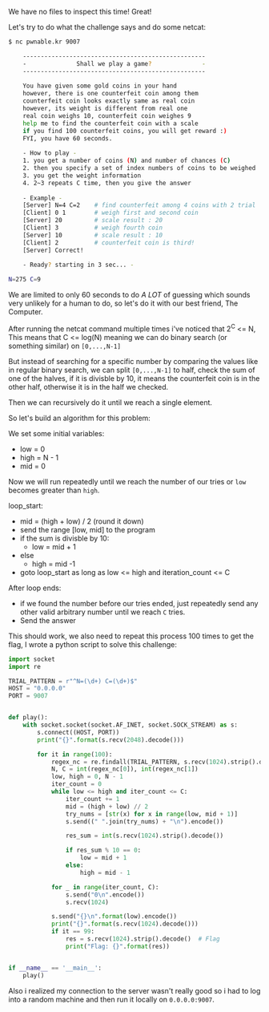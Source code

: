 We have no files to inspect this time! Great!

Let's try to do what the challenge says and do some netcat:

```bash
$ nc pwnable.kr 9007

	---------------------------------------------------
	-              Shall we play a game?              -
	---------------------------------------------------
	
	You have given some gold coins in your hand
	however, there is one counterfeit coin among them
	counterfeit coin looks exactly same as real coin
	however, its weight is different from real one
	real coin weighs 10, counterfeit coin weighes 9
	help me to find the counterfeit coin with a scale
	if you find 100 counterfeit coins, you will get reward :)
	FYI, you have 60 seconds.
	
	- How to play - 
	1. you get a number of coins (N) and number of chances (C)
	2. then you specify a set of index numbers of coins to be weighed
	3. you get the weight information
	4. 2~3 repeats C time, then you give the answer
	
	- Example -
	[Server] N=4 C=2 	# find counterfeit among 4 coins with 2 trial
	[Client] 0 1 		# weigh first and second coin
	[Server] 20			# scale result : 20
	[Client] 3			# weigh fourth coin
	[Server] 10			# scale result : 10
	[Client] 2 			# counterfeit coin is third!
	[Server] Correct!

	- Ready? starting in 3 sec... -
	
N=275 C=9
```
We are limited to only 60 seconds to do <i>A LOT</i> of guessing which sounds very unlikely for a human to do, so let's do it with our best friend, The Computer.

After running the netcat command multiple times i've noticed that 
2<sup>C</sup> <= N, This means that C <= log(N) meaning we can do binary search (or something similar) on `[0,...,N-1]`

But instead of searching for a specific number by comparing the values like in regular binary search, we can split `[0,...,N-1]` to half, check the sum of one of the halves, if it is divisble by 10, it means the counterfeit coin is in the other half, otherwise it is in the half we checked.

Then we can recursively do it until we reach a single element.

So let's build an algorithm for this problem:

We set some initial variables:
- low = 0
- high = N - 1
- mid = 0

Now we will run repeatedly until we reach the number of our tries or `low` becomes greater than `high`.

loop_start:
- mid = (high + low) / 2 (round it down)
- send the range [low, mid] to the program
- if the sum is divisble by 10:
    * low = mid + 1
- else
    * high = mid -1
- goto loop_start as long as low <= high and iteration_count <= C

After loop ends:
- if we found the number before our tries ended, just repeatedly send any other valid arbitrary number until we reach `C` tries.
- Send the answer


This should work, we also need to repeat this process 100 times
to get the flag, I wrote a python script to solve this challenge:
```python
import socket
import re

TRIAL_PATTERN = r"^N=(\d+) C=(\d+)$"
HOST = "0.0.0.0"
PORT = 9007


def play():
    with socket.socket(socket.AF_INET, socket.SOCK_STREAM) as s:
        s.connect((HOST, PORT))
        print("{}".format(s.recv(2048).decode()))

        for it in range(100):
            regex_nc = re.findall(TRIAL_PATTERN, s.recv(1024).strip().decode())[0]
            N, C = int(regex_nc[0]), int(regex_nc[1])
            low, high = 0, N - 1
            iter_count = 0
            while low <= high and iter_count <= C:
                iter_count += 1
                mid = (high + low) // 2
                try_nums = [str(x) for x in range(low, mid + 1)]
                s.send((" ".join(try_nums) + "\n").encode())

                res_sum = int(s.recv(1024).strip().decode())

                if res_sum % 10 == 0:
                    low = mid + 1
                else:
                    high = mid - 1

            for _ in range(iter_count, C):
                s.send("0\n".encode())
                s.recv(1024)

            s.send("{}\n".format(low).encode())
            print("{}".format(s.recv(1024).decode()))
            if it == 99:
                res = s.recv(1024).strip().decode()  # Flag
                print("Flag: {}".format(res))


if __name__ == '__main__':
    play()
```

Also i realized my connection to the server wasn't really good so i had to log into a random machine and then run it locally on `0.0.0.0:9007`.
